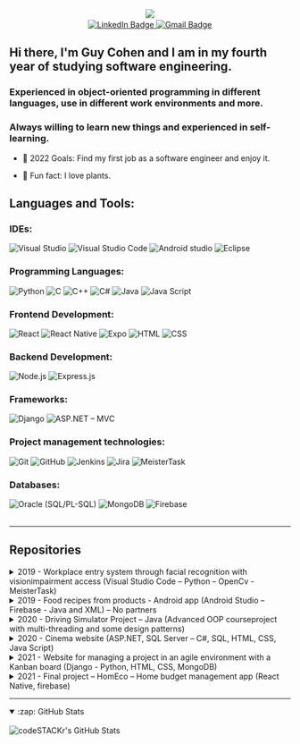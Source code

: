 <div id="header" align="center">
 <img src="https://media.giphy.com/media/fwbzI2kV3Qrlpkh59e/giphy.gif" width="200"/>
 <div id="badges">
    <a href="https://www.linkedin.com/in/guy-cohen-software-engineer/">
      <img src="https://img.shields.io/badge/LinkedIn-0a66c2?style=for-the-badge&logo=linkedin&logoColor=white" alt="LinkedIn Badge"/>
    </a>
    <a href="mailto:Guyco070@gmail.com">
      <img src="https://img.shields.io/badge/Gmail-red?style=for-the-badge&logo=gmail&logoColor=white" alt="Gmail Badge"/>
    </a>
  </div>
</div>

## Hi there, I'm Guy Cohen and I am in my fourth year of studying software engineering.

### Experienced in object-oriented programming in different languages, use in different work environments and more.

### Always willing to learn new things and experienced in self-learning.

<!-- - 🔭 Check out my VS Code course: [Become A VS Code SuperHero!][course]! -->

- 🥅 2022 Goals: Find my first job as a software engineer and enjoy it.

- 🌱 Fun fact: I love plants.
  <!-- - 👯 I’m looking to collaborate with other content creators -->
    <!-- - ⚡ Fun fact: I love plants. -->
    <!-- - 😻 Check out the NFT collection I created: [CodeCats](https://opensea.io/collection/codecats?search[sortAscending]=true&search[sortBy]=PRICE&search[toggles][0]=BUY_NOW) -->

<!-- ### Connect with me:

[![website](./img/globe-light.svg)](https://codestackr.com#gh-light-mode-only)
[![website](./img/globe-dark.svg)](https://codestackr.com#gh-dark-mode-only)
&nbsp;&nbsp;
[![website](./img/youtube-light.svg)](https://youtube.com/codestackr#gh-light-mode-only)
[![website](./img/youtube-dark.svg)](https://youtube.com/codestackr#gh-dark-mode-only)
&nbsp;&nbsp;
[![website](./img/twitter-light.svg)](https://twitter.com/codestackr#gh-light-mode-only)
[![website](./img/twitter-dark.svg)](https://twitter.com/codestackr#gh-dark-mode-only)
&nbsp;&nbsp;
[![website](./img/linkedin-light.svg)](https://linkedin.com/in/codeSTACKr#gh-light-mode-only)
[![website](./img/linkedin-dark.svg)](https://linkedin.com/in/codeSTACKr#gh-dark-mode-only)
&nbsp;&nbsp;
[![website](./img/instagram-light.svg)](https://instagram.com/codeSTACKr#gh-light-mode-only)
[![website](./img/instagram-dark.svg)](https://instagram.com/codeSTACKr#gh-dark-mode-only) -->

## Languages and Tools:

<!-- <table>
<tr>
  <td>
    <img align="center" alt="Visual Studio Code" src="https://cdn.jsdelivr.net/gh/devicons/devicon/icons/vscode/vscode-original.svg" />
  </td>
  <td>
    <img alt="JavaScript" src="https://cdn.jsdelivr.net/gh/devicons/devicon/icons/javascript/javascript-original.svg" />
  </td>
</tr>
</tr>
  <td>
    Visual Studio Code
  </td>
  <td>
    Java Script
  </td>
</tr>
</table> -->
<div>

### IDEs:

<img alt="Visual Studio" src="https://img.shields.io/badge/Visual%20Studio-aa75e9?style=for-the-badge&logo=VisualStudio&logoColor=white" />
<img alt="Visual Studio Code" src="https://img.shields.io/badge/Visual%20Studio%20Code-0078d7?style=for-the-badge&logo=visualstudiocode&logoColor=white" />
<img alt="Android studio" src="https://img.shields.io/badge/Android%20Studio-669933?style=for-the-badge&logo=androidstudio&logoColor=white" />
<img alt="Eclipse" src="https://img.shields.io/badge/eclipse-2C2255?style=for-the-badge&logo=eclipse&logoColor=white" />
<br />

### Programming Languages:

<img alt="Python" src="https://img.shields.io/badge/Python-4B8BBE?style=for-the-badge&logo=python&logoColor=white" />
<img alt="C" src="https://img.shields.io/badge/C-5c6bc0?style=for-the-badge&logo=c&logoColor=white" />
<img alt="C++" src="https://img.shields.io/badge/C++-5E97D0?style=for-the-badge&logo=cplusplus&logoColor=white" />
<img alt="C#" src="https://img.shields.io/badge/C%23-37008c?style=for-the-badge&logo=csharp&logoColor=white" />
<img alt="Java" src="https://img.shields.io/badge/Java-f89820?style=for-the-badge&logo=java&logoColor=white" />
<img alt="Java Script" src="https://img.shields.io/badge/Java%20Script-f7df1e?style=for-the-badge&logo=javascript&logoColor=white" />
<br />

### Frontend Development:

<img alt="React" src="https://img.shields.io/badge/react-61DBFB?style=for-the-badge&logo=react&logoColor=white" />
<img alt="React Native" src="https://img.shields.io/badge/React%20Native-61DBFB?style=for-the-badge&logo=react&logoColor=white" />
<img alt="Expo" src="https://img.shields.io/badge/Expo-33363b?style=for-the-badge&logo=Expo&logoColor=white" />
<img alt="HTML" src="https://img.shields.io/badge/HTML-e34c26?style=for-the-badge&logo=html5&logoColor=white" />
<img alt="CSS" src="https://img.shields.io/badge/CSS-264de4?style=for-the-badge&logo=css3&logoColor=white" />
<br />

### Backend Development:

<img alt="Node.js" src="https://img.shields.io/badge/Node.js-68A063?style=for-the-badge&logo=node.js&logoColor=white" />
<img alt="Express.js" src="https://img.shields.io/badge/Express-363636?style=for-the-badge&logo=Express&logoColor=white" />
<br />

### Frameworks:

<img alt="Django" src="https://img.shields.io/badge/Django-092d1f?style=for-the-badge&logo=django&logoColor=white" />
<img alt="ASP.NET – MVC" src="https://img.shields.io/badge/ASP.NET-4e2acd?style=for-the-badge&logo=dotnet&logoColor=white" />
<br />

### Project management technologies:

<!-- <img alt="Windows Form" src="https://img.shields.io/badge/GitHub-171515?style=for-the-badge&logo=github&logoColor=white" /> -->
<img alt="Git" src="https://img.shields.io/badge/Git-F1502F?style=for-the-badge&logo=git&logoColor=white" />
<img alt="GitHub" src="https://img.shields.io/badge/GitHub-171515?style=for-the-badge&logo=github&logoColor=white" />
<img alt="Jenkins" src="https://img.shields.io/badge/Jenkins-212529?style=for-the-badge&logo=Jenkins&logoColor=white" />
<img alt="Jira" src="https://img.shields.io/badge/Jira-004fc6?style=for-the-badge&logo=Jirasoftware&logoColor=white" />
<img alt="MeisterTask" src="https://img.shields.io/badge/MeisterTask-00a5f7?style=for-the-badge&logo=meistertask&logoColor=white" style="padding-right:10px;"/>
<br />

### Databases:

<img alt="Oracle (SQL/PL-SQL)" src="https://img.shields.io/badge/Oracle-F80102?style=for-the-badge&logo=oracle&logoColor=white" />
<img alt="MongoDB" src="https://img.shields.io/badge/MongoDB-3FA037?style=for-the-badge&logo=mongodb&logoColor=white" />
<img alt="Firebase" src="https://img.shields.io/badge/Firebase-F6820D?style=for-the-badge&logo=Firebase&logoColor=white" />

</div>
<!-- 
XML -->
<!-- <img alt="SQL Server" src="https://img.shields.io/badge/GitHub-171515?style=for-the-badge&logo=github&logoColor=white" /> -->

<!-- <img alt="HTML5" src="https://cdn.jsdelivr.net/gh/devicons/devicon/icons/html5/html5-original.svg" />
<img alt="CSS3" src="https://cdn.jsdelivr.net/gh/devicons/devicon/icons/css3/css3-original.svg" /> -->

<!-- <img alt="MySQL" src="https://cdn.jsdelivr.net/gh/devicons/devicon/icons/mysql/mysql-original.svg" /> -->

<!-- (<img alt="Terminal" src="./img/terminal-light.svg" />)
(<img alt="Terminal" src="./img/terminal-dark.svg" />) -->

<br />

---

## Repositories

<div id='repositories' class='skill2'>
<details>
    <summary> 2019 - Workplace entry system through facial recognition with visionimpairment access (Visual Studio Code – Python – OpenCv - MeisterTask) </summary>
<br />

[![Readme Card](https://github-readme-stats.vercel.app/api/pin/?username=YonatanHen&repo=Face_Rec_System&bg_color=09131B)](https://github.com/YonatanHen/Face_Rec_System)

</details>

<details>

<summary> 2019 - Food recipes from products - Android app (Android Studio – Firebase - Java and XML) – No partners </summary>
<br />
<table border='0px'>
<tr>
<td>

[![Readme Card](https://github-readme-stats.vercel.app/api/pin/?username=Guyco070&repo=Food-recipes-from-products---android-App&bg_color=09131B)](https://github.com/Guyco070/Food-recipes-from-products---android-App)

</td>
<td>
<a href='https://youtu.be/C4j5wOaLyi8'>
  <img alt="Watch the video" width="300px" src="./assets/frpic.png" />
</a>
</td>
</tr>
</table>

</details>

<details>

<summary> 2020 - Driving Simulator Project – Java (Advanced OOP courseproject with multi-threading and some design patterns) </summary>
<br />

[![Readme Card](https://github-readme-stats.vercel.app/api/pin/?username=yarinab1&repo=Traffic-simulator-java&bg_color=09131B)](https://github.com/yarinab1/Traffic-simulator-java)

</details>

<details>
<summary> 2020 - Cinema website (ASP.NET, SQL Server – C#, SQL, HTML, CSS, Java Script) </summary>
<br />

[![Readme Card](https://github-readme-stats.vercel.app/api/pin/?username=Guyco070&repo=Cinema-website---ASP.NET-Sql-Developer&bg_color=09131B)](https://github.com/Guyco070/Cinema-website---ASP.NET-Sql-Developer)

</details>

<details>

<summary> 2021 - Website for managing a project in an agile environment with a Kanban board (Django - Python, HTML, CSS, MongoDB) </summary>
<br />

[![Readme Card](https://github-readme-stats.vercel.app/api/pin/?username=Guyco070&repo=Agile-method-Python-WEB&bg_color=09131B)](https://github.com/Guyco070/Agile-method-Python-WEB)

</details>

<details>

<summary> 2021 - Final project – HomEco – Home budget management app (React Native, firebase) </summary>
<br />

[![Readme Card](https://github-readme-stats.vercel.app/api/pin/?username=Guyco070&repo=HomEco-Final-project--React-Native-&bg_color=09131B)](https://github.com/Guyco070/HomEco-Final-project--React-Native-)

</details>

</div>

</details>

---

<details open>

 <summary>:zap: GitHub Stats</summary>
 <br />

 <img alt="codeSTACKr's GitHub Stats" src="https://github-readme-stats.vercel.app/api?username=Guyco070&show_icons=true&hide_border=false&title_color=ff652f&icon_color=FFE400&bg_color=09131B&text_color=ffffff&border_color=0c1a25&hide=issues" />

</details>

<!-- [website]: https://codeSTACKr.com
[course]: http://vsCodeHero.com
[twitter]: https://twitter.com/codeSTACKr
[youtube]: https://youtube.com/codeSTACKr
[instagram]: https://instagram.com/codeSTACKr
[linkedin]: https://linkedin.com/in/codeSTACKr
[webdevplaylist]: https://www.youtube.com/playlist?list=PLkwxH9e_vrAJ0WbEsFA9W3I1W-g_BTsbt
[jsplaylist]: https://www.youtube.com/playlist?list=PLkwxH9e_vrALRJKu7wfXby3MKeflhTu6B
[cssplaylist]: https://www.youtube.com/playlist?list=PLkwxH9e_vrALSdvZuEh6gqQdmDoDIoqz4
[reactplaylist]: https://www.youtube.com/playlist?list=PLkwxH9e_vrAK4TdffpxKY3QGyHCpxFcQ0 -->
